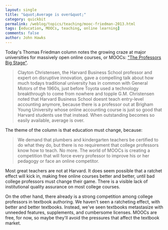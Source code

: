 ```yaml
---
layout: single 
title: "&quot;Average is over&quot;" 
category: quickbit
permalink: /weblog/topics/teaching/mooc-friedman-2013.html
tags: [education, MOOCs, teaching, online learning] 
comments: false 
author: John Hawks 
---
```


Today's Thomas Friedman column notes the growing craze at major universities for massively open online courses, or MOOCs: <a href="http://www.nytimes.com/2013/03/06/opinion/friedman-the-professors-big-stage.html">"The Professors Big Stage"</a>. 

<blockquote>Clayton Christensen, the Harvard Business School professor and expert on disruptive innovation, gave a compelling talk about how much todays traditional university has in common with General Motors of the 1960s, just before Toyota used a technology breakthrough to come from nowhere and topple G.M. Christensen noted that Harvard Business School doesnt teach entry-level accounting anymore, because there is a professor out at Brigham Young University whose online accounting course is just so good that Harvard students use that instead. When outstanding becomes so easily available, average is over.</blockquote>

The theme of the column is that education must change, because:

<blockquote>We demand that plumbers and kindergarten teachers be certified to do what they do, but there is no requirement that college professors know how to teach. No more. The world of MOOCs is creating a competition that will force every professor to improve his or her pedagogy or face an online competitor.</blockquote>

Most great teachers are not at Harvard. It does seem possible that a ratchet effect will kick in, making free online courses better and better, until bad college professors must change their game. There is a visible lack of institutional quality assurance on most college courses. 

On the other hand, there already is a strong competition among college professors in textbook authoring. We haven't seen a ratcheting effect, with better and better textbooks. Instead, we've seen textbooks metastasize with unneeded features, supplements, and cumbersome licenses. MOOCs are free, for now, so maybe they'll avoid the pressures that affect the textbook market. 


